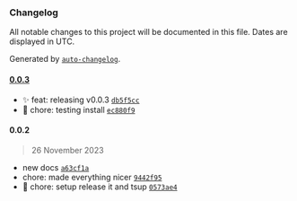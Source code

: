 ### Changelog

All notable changes to this project will be documented in this file. Dates are displayed in UTC.

Generated by [`auto-changelog`](https://github.com/CookPete/auto-changelog).

#### [0.0.3](https://github.com/devoplx/fastify-essentials/compare/0.0.2...0.0.3)

- ✨ feat: releasing v0.0.3 [`db5f5cc`](https://github.com/devoplx/fastify-essentials/commit/db5f5ccdb7e426fb3546b4e58d1e8b12d8a26ae4)
- 🔧 chore: testing install [`ec880f9`](https://github.com/devoplx/fastify-essentials/commit/ec880f9529fe19563281c1fa9c2ae0b6740bf624)

#### 0.0.2

> 26 November 2023

- new docs [`a63cf1a`](https://github.com/devoplx/fastify-essentials/commit/a63cf1a5a58ffead228d20159cf0c814e7659151)
- chore: made everything nicer [`9442f95`](https://github.com/devoplx/fastify-essentials/commit/9442f95bc5a00496d376e7a2c7c61332bd0c8202)
- 🔧 chore: setup release it and tsup [`0573ae4`](https://github.com/devoplx/fastify-essentials/commit/0573ae4150f307d874a3b272d43a78a99a3d1f64)
